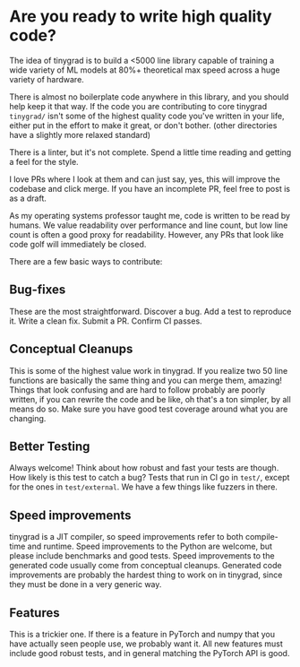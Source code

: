 # Are you ready to write high quality code?

The idea of tinygrad is to build a <5000 line library capable of training a wide variety of ML models at 80%+ theoretical max speed across a huge variety of hardware.

There is almost no boilerplate code anywhere in this library, and you should help keep it that way. If the code you are contributing to core tinygrad `tinygrad/` isn't some of the highest quality code you've written in your life, either put in the effort to make it great, or don't bother. (other directories have a slightly more relaxed standard)

There is a linter, but it's not complete. Spend a little time reading and getting a feel for the style.

I love PRs where I look at them and can just say, yes, this will improve the codebase and click merge. If you have an incomplete PR, feel free to post is as a draft.

As my operating systems professor taught me, code is written to be read by humans. We value readability over performance and line count, but low line count is often a good proxy for readability. However, any PRs that look like code golf will immediately be closed.

There are a few basic ways to contribute:

## Bug-fixes

These are the most straightforward. Discover a bug. Add a test to reproduce it. Write a clean fix. Submit a PR. Confirm CI passes.

## Conceptual Cleanups

This is some of the highest value work in tinygrad. If you realize two 50 line functions are basically the same thing and you can merge them, amazing! Things that look confusing and are hard to follow probably are poorly written, if you can rewrite the code and be like, oh that's a ton simpler, by all means do so. Make sure you have good test coverage around what you are changing.

## Better Testing

Always welcome! Think about how robust and fast your tests are though. How likely is this test to catch a bug? Tests that run in CI go in `test/`, except for the ones in `test/external`. We have a few things like fuzzers in there.

## Speed improvements

tinygrad is a JIT compiler, so speed improvements refer to both compile-time and runtime. Speed improvements to the Python are welcome, but please include benchmarks and good tests. Speed improvements to the generated code usually come from conceptual cleanups. Generated code improvements are probably the hardest thing to work on in tinygrad, since they must be done in a very generic way.

## Features

This is a trickier one. If there is a feature in PyTorch and numpy that you have actually seen people use, we probably want it. All new features must include good robust tests, and in general matching the PyTorch API is good.
